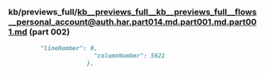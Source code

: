 ### kb/previews_full/kb__previews_full__kb__previews_full__flows__personal_account@auth.har.part014.md.part001.md.part001.md (part 002)

```md
         "lineNumber": 0,
                        "columnNumber": 5621
                      },
                 
```

```
